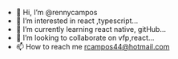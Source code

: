 - 👋 Hi, I’m @rennycampos
- 👀 I’m interested in react ,typescript...
- 🌱 I’m currently learning react native, gitHub...
- 💞️ I’m looking to collaborate on vfp,react...
- 📫 How to reach me rcampos44@hotmail.com

<!---
rennycampos/rennycampos is a ✨ special ✨ repository because its `README.md` (this file) appears on your GitHub profile.
You can click the Preview link to take a look at your changes.
--->
